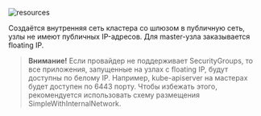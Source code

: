 ![resources](https://docs.google.com/drawings/d/e/2PACX-1vSTIcQnxcwHsgANqHE5Ry_ZcetYX2lTFdDjd3Kip5cteSbUxwRjR3NigwQzyTMDGX10_Avr_mizOB5o/pub?w=960&h=720)
<!--- Исходник: https://docs.google.com/drawings/d/1hjmDn2aJj3ru3kBR6Jd6MAW3NWJZMNkend_K43cMN0w/edit --->

Создаётся внутренняя сеть кластера со шлюзом в публичную сеть, узлы не имеют публичных IP-адресов. Для master-узла заказывается floating IP.

> **Внимание!**
> Если провайдер не поддерживает SecurityGroups, то все приложения, запущенные на узлах с floating IP, будут доступны по белому IP.
Например, kube-apiserver на мастерах будет доступен по 6443 порту. Чтобы избежать этого, рекомендуется использовать схему размещения SimpleWithInternalNetwork.
